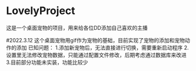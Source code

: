 # LovelyProject
这是一个桌面宠物的项目，用来给各位DD添加自己喜欢的主播 

#2022.3.12 这个桌面宠物用gif作为宠物的基础，目前实现了宠物的添加和宠物动作的添加
已知问题：
1.添加新宠物后，无法直接进行切换，需要重新启动程序
2.设置里无法修改宠物数据，只能通过配置文件修改，后期考虑通过数据库来改进
3.目前部分功能未实装，功能比较少
